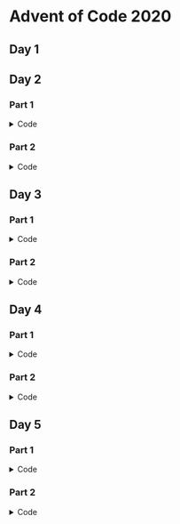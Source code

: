# Advent of Code 2020

## Day 1



## Day 2

### Part 1
<details><summary>Code</summary>
{% highlight python %}
import itertools
import pathlib
import re
import sys
from dataclasses import dataclass
from typing import List, NewType, Optional, Tuple

import pydantic
from rich import print


class PasswordPolicy(pydantic.BaseModel):
    occurence_min: int
    occurence_max: int
    character: str = pydantic.Field(max_length=1)


Password = NewType("Password", str)


def solve(puzzle_input: List[Tuple[PasswordPolicy, Password]]) -> int:
    counter_valid = 0
    for policy, password in puzzle_input:
        occurences_in_password = len(re.findall(policy.character, password))
        if (
            occurences_in_password >= policy.occurence_min
            and occurences_in_password <= policy.occurence_max
        ):
            counter_valid += 1
        else:
            print(
                f"[bold red]Invalid[/bold red] password: [bold blue]{password}[/bold blue]\n"
                f"[bold red]{occurences_in_password}[/bold red] is outside of "
                f"[{policy.occurence_min},{policy.occurence_max}]\n"
            )
    return counter_valid


def parse_line(line: str) -> Optional[Tuple[PasswordPolicy, Password]]:
    REGEX_PATTERN = r"(\d+)-(\d+) (\D): (\D+)\n"
    match = re.match(REGEX_PATTERN, line)
    if match is None:
        return None
    policy = PasswordPolicy(
        occurence_min=match.group(1),
        occurence_max=match.group(2),
        character=match.group(3),
    )
    password = Password(match.group(4))
    return (policy, password)


def parse_input(
    input_lines: List[str],
) -> List[Tuple[PasswordPolicy, Password]]:
    puzzle_input = []
    for line in input_lines:
        result = parse_line(line)
        if result is not None:
            puzzle_input.append(result)
    return puzzle_input


if __name__ == "__main__":
    input_file = pathlib.Path(".") / sys.argv[1]
    with open(input_file) as open_file:
        puzzle_input = parse_input(open_file.readlines())
    solution = solve(puzzle_input)
    print(f"The solution to this puzzle is [bold green]{solution}")
{% endhighlight %}
</details>

### Part 2
<details><summary>Code</summary>
{% highlight python %}
import itertools
import pathlib
import re
import sys
from dataclasses import dataclass
from typing import List, NewType, Optional, Tuple

import pydantic
from rich import print


class PasswordPolicy(pydantic.BaseModel):
    position_first: int
    position_second: int
    character: str = pydantic.Field(max_length=1)


Password = NewType("Password", str)


def solve(puzzle_input: List[Tuple[PasswordPolicy, Password]]) -> int:
    counter_valid = 0
    for policy, password in puzzle_input:
        char_in_first_position = (
            policy.character == password[policy.position_first - 1]
        )
        char_in_second_position = (
            policy.character == password[policy.position_second - 1]
        )
        if char_in_first_position != char_in_second_position:
            counter_valid += 1
        else:
            print(
                f"[bold red]Invalid[/bold red] password: [bold blue]{password}[/bold blue]\n"
                f"[bold red]{policy.character}[/bold red] searched in either position {policy.position_first} or {policy.position_second}\n"
                f"Position {policy.position_first}: [bold red]{password[policy.position_first - 1]}[/bold red]\n"
                f"Position {policy.position_second}: [bold red]{password[policy.position_second - 1]}[/bold red]\n"
            )
    return counter_valid


def parse_line(line: str) -> Optional[Tuple[PasswordPolicy, Password]]:
    REGEX_PATTERN = r"(\d+)-(\d+) (\D): (\D+)\n"
    match = re.match(REGEX_PATTERN, line)
    if match is None:
        return None
    policy = PasswordPolicy(
        position_first=match.group(1),
        position_second=match.group(2),
        character=match.group(3),
    )
    password = Password(match.group(4))
    return (policy, password)


def parse_input(
    input_lines: List[str],
) -> List[Tuple[PasswordPolicy, Password]]:
    puzzle_input = []
    for line in input_lines:
        result = parse_line(line)
        if result is not None:
            puzzle_input.append(result)
    return puzzle_input


if __name__ == "__main__":
    input_file = pathlib.Path(".") / sys.argv[1]
    with open(input_file) as open_file:
        puzzle_input = parse_input(open_file.readlines())
    solution = solve(puzzle_input)
    print(f"The solution to this puzzle is [bold green]{solution}")
{% endhighlight %}
</details>



## Day 3

### Part 1
<details><summary>Code</summary>
{% highlight python %}
import math
import pathlib
import sys
from dataclasses import dataclass
from typing import List, Set

import numpy as np  # type: ignore
from rich import print


@dataclass(frozen=True)
class Position:
    x: int
    y: int


@dataclass
class Field:
    width: int
    height: int
    trees: Set[Position]


def solve(field: Field, step_x=3, step_y=1) -> int:
    # get positions traveled
    steps_to_bottom = field.height // step_y
    positions_traveled = {
        Position(x=x, y=y)
        for x, y in zip(
            np.arange(0, steps_to_bottom * step_x, step_x),
            np.arange(0, steps_to_bottom * step_y, step_y),
        )
    }

    # get all positions of relevant trees
    width_traveled = steps_to_bottom * step_x
    fields_needed = math.ceil(width_traveled / field.width)
    trees_full = {
        Position(x=tree.x + n_field * field.width, y=tree.y)
        for tree in field.trees
        for n_field in range(0, fields_needed)
    }

    # intersection
    count_trees_passed = len(positions_traveled.intersection(trees_full))
    return count_trees_passed


def parse_input(
    input_lines: List[str],
) -> Field:
    trees = {
        Position(x=x, y=y)
        for y, line in enumerate(input_lines)
        for x, char in enumerate(line)
        if char == "#"
    }
    height = len(input_lines)
    width = len(input_lines[0])
    return Field(width=width, height=height, trees=trees)


if __name__ == "__main__":
    input_file = pathlib.Path(".") / sys.argv[1]
    with open(input_file) as open_file:
        puzzle_input = parse_input(open_file.read().splitlines())
    solution = solve(puzzle_input)
    print(
        f"I encounter [bold green]{solution}[/bold green] trees "
        "following a slope of right 3 and down 1."
    )

{% endhighlight %}
</details>

### Part 2
<details><summary>Code</summary>
{% highlight python %}
import math
import pathlib
import sys
from dataclasses import dataclass
from typing import List, Set, Tuple

import numpy as np  # type: ignore
from rich import print


@dataclass(frozen=True)
class Position:
    x: int
    y: int


@dataclass
class Field:
    width: int
    height: int
    trees: Set[Position]


def count_trees_for_slope(field: Field, step_x=3, step_y=1) -> int:
    # get positions traveled
    steps_to_bottom = field.height // step_y
    positions_traveled = {
        Position(x=x, y=y)
        for x, y in zip(
            np.arange(0, steps_to_bottom * step_x, step_x),
            np.arange(0, steps_to_bottom * step_y, step_y),
        )
    }

    # get all positions of relevant trees
    width_traveled = steps_to_bottom * step_x
    fields_needed = math.ceil(width_traveled / field.width)
    trees_full = {
        Position(x=tree.x + n_field * field.width, y=tree.y)
        for tree in field.trees
        for n_field in range(0, fields_needed)
    }

    # intersection
    count_trees_passed = len(positions_traveled.intersection(trees_full))
    return count_trees_passed


def solve(
    field: Field,
    slopes: List[Tuple[int, int]] = [(1, 1), (3, 1), (5, 1), (7, 1), (1, 2)],
):
    solution = 1
    for slope in slopes:
        count_trees = count_trees_for_slope(
            field, step_x=slope[0], step_y=slope[1]
        )
        solution *= count_trees
        print(
            f"Found [bold green]{count_trees}[/bold green] trees for the slope"
            f" ({slope[0]} right, {slope[1]} down)."
        )
    return solution


def parse_input(
    input_lines: List[str],
) -> Field:
    trees = {
        Position(x=x, y=y)
        for y, line in enumerate(input_lines)
        for x, char in enumerate(line)
        if char == "#"
    }
    height = len(input_lines)
    width = len(input_lines[0])
    return Field(width=width, height=height, trees=trees)


if __name__ == "__main__":
    input_file = pathlib.Path(".") / sys.argv[1]
    with open(input_file) as open_file:
        puzzle_input = parse_input(open_file.read().splitlines())
    solution = solve(puzzle_input)
    print(
        f"Multiplication of the number of trees encountered along the "
        f"different slopes, results in [bold green]{solution}[/bold green]."
    )

{% endhighlight %}
</details>



## Day 4

### Part 1
<details><summary>Code</summary>
{% highlight python %}
import logging
import pathlib
import re
from typing import Dict, List, Optional

import click
import pydantic
from rich import print
from rich.logging import RichHandler


class Passport(pydantic.BaseModel):
    byr: str  # (Birth Year)
    iyr: int  # (Issue Year)
    eyr: int  # (Expiration Year)
    hgt: str  # (Height)
    hcl: str  # (Hair Color)
    ecl: str  # (Eye Color)
    pid: str  # (Passport ID)
    cid: Optional[str] = None  # (Country ID)


def solve(input_passports: List[Dict]) -> int:
    count_valid_passports = 0
    for passport in input_passports:
        try:
            Passport.parse_obj(passport)
            count_valid_passports += 1
        except Exception as e:
            logging.debug(e)

    return count_valid_passports


def parse_input(
    input_lines: List[str],
) -> List[Dict]:
    PASSPORT_PATTERN = r"(\w+):(#?\w+)"
    passports: List[Dict] = []
    passport: Dict = {}
    for line in input_lines:
        matches = re.findall(PASSPORT_PATTERN, line)
        if not matches:
            passports.append(passport)
            passport = {}
            continue

        passport_entries = {match[0]: match[1] for match in matches}
        passport.update(passport_entries)
    passports.append(passport)  # add last entry
    return passports


@click.command()
@click.argument("input_filename", type=str)
@click.option("--debug", type=bool, default=False, is_flag=True)
def cli(input_filename, debug):
    level = logging.DEBUG if debug else logging.INFO
    logging.basicConfig(level=level, handlers=[RichHandler()])
    input_file = pathlib.Path(".") / input_filename
    with open(input_file) as open_file:
        puzzle_input = parse_input(open_file.read().splitlines())
    solution = solve(puzzle_input)
    print(f"[bold green]{solution}[/bold green] of the passports are valid.")


if __name__ == "__main__":
    cli()

{% endhighlight %}
</details>

### Part 2
<details><summary>Code</summary>
{% highlight python %}
import logging
import pathlib
import re
from typing import Dict, List, Optional

import click
import pydantic
from rich import print
from rich.logging import RichHandler

HEIGHT_REGEX = r"^(\d+)(cm|in)$"
HEIGHT_BOUNDS = {"cm": (150, 193), "in": (59, 76)}
HAIR_REGEX = r"^#[0-9a-f]{6}$"
EYE_COLORS = ("amb", "blu", "brn", "gry", "grn", "hzl", "oth")
PID_REGEX = r"^\d{9}$"


class Passport(pydantic.BaseModel):
    byr: int = pydantic.Field(ge=1920, le=2002)  # (Birth Year)
    iyr: int = pydantic.Field(ge=2010, le=2020)  # (Issue Year)
    eyr: int = pydantic.Field(ge=2020, le=2030)  # (Expiration Year)
    hgt: str = pydantic.Field(regex=HEIGHT_REGEX)  # (Height)
    hcl: str = pydantic.Field(regex=HAIR_REGEX)  # (Hair Color)
    ecl: str  # (Eye Color)
    pid: str = pydantic.Field(regex=PID_REGEX)  # (Passport ID)
    cid: Optional[str] = None  # (Country ID)

    @pydantic.validator("hgt")
    def check_height_values(cls, v):
        match = re.match(HEIGHT_REGEX, v)
        value, unit = match.group(1), match.group(2)
        if (int(value) >= HEIGHT_BOUNDS[unit][0]) and (
            int(value) <= HEIGHT_BOUNDS[unit][1]
        ):
            return v

        raise ValueError("Height {v} is invalid.")

    @pydantic.validator("ecl")
    def check_allowed_values(cls, v):
        if v in EYE_COLORS:
            return v
        raise ValueError("Eye color {v} is invalid.")


def solve(input_passports: List[Dict]) -> int:
    count_valid_passports = 0
    for passport in input_passports:
        print(passport)
        try:
            Passport.parse_obj(passport)
            count_valid_passports += 1
            print("Count increment +1")
        except Exception as e:
            logging.debug(e)

    return count_valid_passports


def parse_input(
    input_lines: List[str],
) -> List[Dict]:
    PASSPORT_PATTERN = r"(\w+):(#?\w+)"
    passports: List[Dict] = []
    passport: Dict = {}
    for line in input_lines:
        matches = re.findall(PASSPORT_PATTERN, line)
        if not matches:
            passports.append(passport)
            passport = {}
            continue

        passport_entries = {match[0]: match[1] for match in matches}
        passport.update(passport_entries)
    passports.append(passport)  # add last entry
    return passports


@click.command()
@click.argument("input_filename", type=str)
@click.option("--debug", type=bool, default=False, is_flag=True)
def cli(input_filename, debug):
    level = logging.DEBUG if debug else logging.INFO
    logging.basicConfig(level=level, handlers=[RichHandler()])
    input_file = pathlib.Path(".") / input_filename
    with open(input_file) as open_file:
        puzzle_input = parse_input(open_file.read().splitlines())
    solution = solve(puzzle_input)
    print(f"[bold green]{solution}[/bold green] of the passports are valid.")


if __name__ == "__main__":
    cli()

{% endhighlight %}
</details>



## Day 5

### Part 1
<details><summary>Code</summary>
{% highlight python %}
import logging
import pathlib
import re
from dataclasses import dataclass
from typing import List

import click
from rich import print
from rich.logging import RichHandler

row_to_binary = {"F": "0", "B": "1"}
col_to_binary = {"L": "0", "R": "1"}


@dataclass
class BoardingPass:
    row: int
    col: int
    id: int

    @classmethod
    def create_from_code(cls, code: str):
        REGEX_SEAT = r"^([FB]{7})([LR]{3})$"
        match = re.match(REGEX_SEAT, code)
        if match is None:
            raise ValueError(f"Code {code} does not have the required format")

        row_binary = "".join(map(row_to_binary.get, match.group(1)))
        col_binary = "".join(map(col_to_binary.get, match.group(2)))
        row = int(row_binary, 2)
        col = int(col_binary, 2)
        id = row * 8 + col
        return cls(row=row, col=col, id=id)


def solve(boarding_passes: List[BoardingPass]) -> int:
    return max([boarding_pass.id for boarding_pass in boarding_passes])


def parse_input(
    input_lines: List[str],
) -> List[BoardingPass]:
    boarding_passes = [
        BoardingPass.create_from_code(line) for line in input_lines
    ]
    return boarding_passes


@click.command()
@click.argument("input_filename", type=str)
@click.option("--debug", type=bool, default=False, is_flag=True)
def cli(input_filename, debug):
    level = logging.DEBUG if debug else logging.INFO
    logging.basicConfig(level=level, handlers=[RichHandler()])
    input_file = pathlib.Path(".") / input_filename
    with open(input_file) as open_file:
        puzzle_input = parse_input(open_file.read().splitlines())
    solution = solve(puzzle_input)
    print(
        "Highest seat ID on a boarding pass is "
        f"[bold green]{solution}[/bold green]."
    )


if __name__ == "__main__":
    cli()

{% endhighlight %}
</details>

### Part 2
<details><summary>Code</summary>
{% highlight python %}
import logging
import pathlib
import re
from dataclasses import dataclass
from typing import List, Optional

import click
from rich import print
from rich.logging import RichHandler

row_to_binary = {"F": "0", "B": "1"}
col_to_binary = {"L": "0", "R": "1"}


@dataclass
class BoardingPass:
    row: int
    col: int
    id: int

    @classmethod
    def create_from_code(cls, code: str):
        REGEX_SEAT = r"^([FB]{7})([LR]{3})$"
        match = re.match(REGEX_SEAT, code)
        if match is None:
            raise ValueError(f"Code {code} does not have the required format")
        row_binary = "".join(map(row_to_binary.get, match.group(1)))
        col_binary = "".join(map(col_to_binary.get, match.group(2)))
        row = int(row_binary, 2)
        col = int(col_binary, 2)
        id = row * 8 + col
        return cls(row=row, col=col, id=id)


def solve(boarding_passes: List[BoardingPass]) -> Optional[int]:
    seat_ids = {boarding_pass.id for boarding_pass in boarding_passes}
    for seat_id in range(min(seat_ids), max(seat_ids)):
        if seat_id not in seat_ids:
            return seat_id
    return None


def parse_input(
    input_lines: List[str],
) -> List[BoardingPass]:
    boarding_passes = [
        BoardingPass.create_from_code(line) for line in input_lines
    ]
    return boarding_passes


@click.command()
@click.argument("input_filename", type=str)
@click.option("--debug", type=bool, default=False, is_flag=True)
def cli(input_filename, debug):
    level = logging.DEBUG if debug else logging.INFO
    logging.basicConfig(level=level, handlers=[RichHandler()])
    input_file = pathlib.Path(".") / input_filename
    with open(input_file) as open_file:
        puzzle_input = parse_input(open_file.read().splitlines())
    solution = solve(puzzle_input)
    print(f"My seat ID is [bold green]{solution}[/bold green].")


if __name__ == "__main__":
    cli()

{% endhighlight %}
</details>


